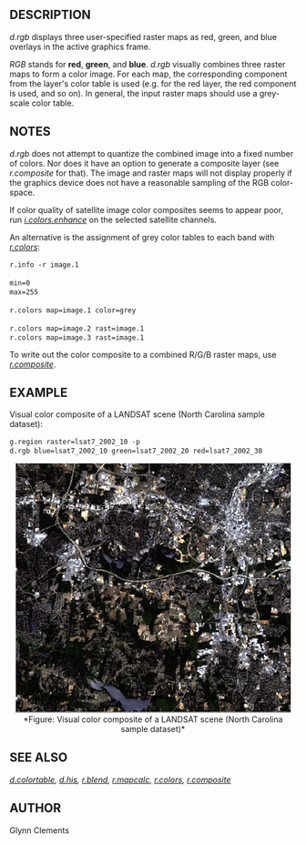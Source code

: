 ## DESCRIPTION

*d.rgb* displays three user-specified raster maps as red, green, and
blue overlays in the active graphics frame.

*RGB* stands for **red**, **green**, and **blue**. *d.rgb* visually
combines three raster maps to form a color image. For each map, the
corresponding component from the layer's color table is used (e.g. for
the red layer, the red component is used, and so on). In general, the
input raster maps should use a grey-scale color table.

## NOTES

*d.rgb* does not attempt to quantize the combined image into a fixed
number of colors. Nor does it have an option to generate a composite
layer (see *r.composite* for that). The image and raster maps will not
display properly if the graphics device does not have a reasonable
sampling of the RGB color-space.

If color quality of satellite image color composites seems to appear
poor, run *[i.colors.enhance](i.colors.enhance.md)* on the selected
satellite channels.

An alternative is the assignment of grey color tables to each band with
*[r.colors](r.colors.md)*:

```shell
r.info -r image.1

min=0
max=255

r.colors map=image.1 color=grey

r.colors map=image.2 rast=image.1
r.colors map=image.3 rast=image.1
```

To write out the color composite to a combined R/G/B raster maps, use
*[r.composite](r.composite.md)*.

## EXAMPLE

Visual color composite of a LANDSAT scene (North Carolina sample
dataset):

```shell
g.region raster=lsat7_2002_10 -p
d.rgb blue=lsat7_2002_10 green=lsat7_2002_20 red=lsat7_2002_30
```

<div style="margin: 10px" align="center">

<img src="d_rgb.png" data-border="0" alt="d.rgb example" />  
*Figure: Visual color composite of a LANDSAT scene (North Carolina
sample dataset)*

</div>

## SEE ALSO

*[d.colortable](d.colortable.md), [d.his](d.his.md),
[r.blend](r.blend.md), [r.mapcalc](r.mapcalc.md),
[r.colors](r.colors.md), [r.composite](r.composite.md)*

## AUTHOR

Glynn Clements

